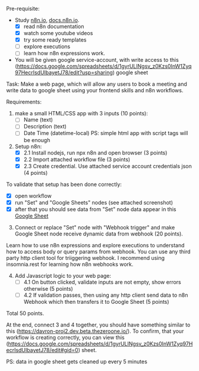 Pre-requisite:
- Study [n8n.io](https://n8n.io/), [docs.n8n.io](https://docs.n8n.io/#about-n8n).
    - [x] read n8n documentation
    - [x] watch some youtube videos
    - [x] try some ready templates
    - [ ] explore executions
    - [ ] learn how n8n expressions work.
- You will be given google service-account, with write access to this (https://docs.google.com/spreadsheets/d/1gyrULINgsv_z0Kzs0InW1Zyq97HecrIsdUIbayetJ78/edit?usp=sharing) google sheet

Task:
Make a web page, which will allow any users to book a meeting and write data to google sheet using your frontend skills and n8n workflows.

Requirements:
1. make a small HTML/CSS app with 3 inputs (10 points):
    - [ ] Name (text)
    - [ ] Description (text)
    - [ ] Date Time (datetime-local)
    PS: simple html app with script tags will be enough
2. Setup n8n:
    - [x] 2.1 Install nodejs, run npx n8n and open browser (3 points)
    - [x] 2.2 Import attached workflow file (3 points)
    - [x] 2.3 Create credential. Use attached service account credentials json (4 points)

To validate that setup has been done correctly:
- [x] open workflow
- [x] run "Set" and "Google Sheets" nodes (see attached screenshot)
- [x] after that you should see data from "Set" node data appear in this [Google Sheet](https://docs.google.com/spreadsheets/d/1gyrULINgsv_z0Kzs0InW1Zyq97HecrIsdUIbayetJ78/edit#gid=0)

3. Connect or replace  "Set" node with "Webhook trigger" and make Google Sheet node receive dynamic data from webhook (20 points). 

Learn how to use n8n expressions and explore executions to understand how to access body or query params from webhook. You can use any third party http client tool for triiggering webhook. I recommend using insomnia.rest for learning how n8n webhooks work.

4. Add Javascript logic to your web page:
   - [ ] 4.1 On button clicked, validate inputs are not empty, show errors otherwise (5 points)
   - [ ] 4.2 If validation passes, then using any http client send data to n8n Webhook which then transfers it to Google Sheet (5 points)

Total 50 points.

At the end, connect 3 and 4 together, you should have something similar to this (https://davron-proj2.dev.beta.thezeroone.io/).
To confirm, that your workflow is creating correctly, you can view this (https://docs.google.com/spreadsheets/d/1gyrULINgsv_z0Kzs0InW1Zyq97HecrIsdUIbayetJ78/edit#gid=0) sheet.

PS: data in google sheet gets cleaned up every 5 minutes
